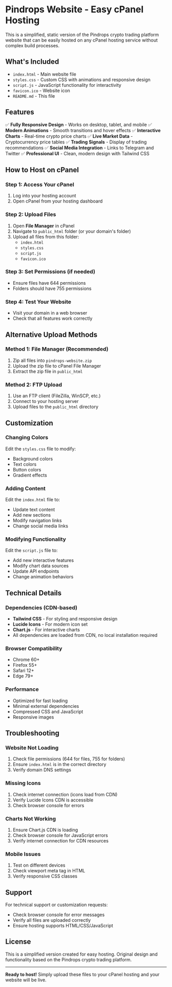 # Pindrops Website - Easy cPanel Hosting

This is a simplified, static version of the Pindrops crypto trading platform website that can be easily hosted on any cPanel hosting service without complex build processes.

## What's Included

- `index.html` - Main website file
- `styles.css` - Custom CSS with animations and responsive design
- `script.js` - JavaScript functionality for interactivity
- `favicon.ico` - Website icon
- `README.md` - This file

## Features

✅ **Fully Responsive Design** - Works on desktop, tablet, and mobile
✅ **Modern Animations** - Smooth transitions and hover effects
✅ **Interactive Charts** - Real-time crypto price charts
✅ **Live Market Data** - Cryptocurrency price tables
✅ **Trading Signals** - Display of trading recommendations
✅ **Social Media Integration** - Links to Telegram and Twitter
✅ **Professional UI** - Clean, modern design with Tailwind CSS

## How to Host on cPanel

### Step 1: Access Your cPanel
1. Log into your hosting account
2. Open cPanel from your hosting dashboard

### Step 2: Upload Files
1. Open **File Manager** in cPanel
2. Navigate to `public_html` folder (or your domain's folder)
3. Upload all files from this folder:
   - `index.html`
   - `styles.css`
   - `script.js`
   - `favicon.ico`

### Step 3: Set Permissions (if needed)
- Ensure files have 644 permissions
- Folders should have 755 permissions

### Step 4: Test Your Website
- Visit your domain in a web browser
- Check that all features work correctly

## Alternative Upload Methods

### Method 1: File Manager (Recommended)
1. Zip all files into `pindrops-website.zip`
2. Upload the zip file to cPanel File Manager
3. Extract the zip file in `public_html`

### Method 2: FTP Upload
1. Use an FTP client (FileZilla, WinSCP, etc.)
2. Connect to your hosting server
3. Upload files to the `public_html` directory

## Customization

### Changing Colors
Edit the `styles.css` file to modify:
- Background colors
- Text colors
- Button colors
- Gradient effects

### Adding Content
Edit the `index.html` file to:
- Update text content
- Add new sections
- Modify navigation links
- Change social media links

### Modifying Functionality
Edit the `script.js` file to:
- Add new interactive features
- Modify chart data sources
- Update API endpoints
- Change animation behaviors

## Technical Details

### Dependencies (CDN-based)
- **Tailwind CSS** - For styling and responsive design
- **Lucide Icons** - For modern icon set
- **Chart.js** - For interactive charts
- All dependencies are loaded from CDN, no local installation required

### Browser Compatibility
- Chrome 60+
- Firefox 55+
- Safari 12+
- Edge 79+

### Performance
- Optimized for fast loading
- Minimal external dependencies
- Compressed CSS and JavaScript
- Responsive images

## Troubleshooting

### Website Not Loading
1. Check file permissions (644 for files, 755 for folders)
2. Ensure `index.html` is in the correct directory
3. Verify domain DNS settings

### Missing Icons
1. Check internet connection (icons load from CDN)
2. Verify Lucide Icons CDN is accessible
3. Check browser console for errors

### Charts Not Working
1. Ensure Chart.js CDN is loading
2. Check browser console for JavaScript errors
3. Verify internet connection for CDN resources

### Mobile Issues
1. Test on different devices
2. Check viewport meta tag in HTML
3. Verify responsive CSS classes

## Support

For technical support or customization requests:
- Check browser console for error messages
- Verify all files are uploaded correctly
- Ensure hosting supports HTML/CSS/JavaScript

## License

This is a simplified version created for easy hosting. Original design and functionality based on the Pindrops crypto trading platform.

---

**Ready to host!** Simply upload these files to your cPanel hosting and your website will be live.

